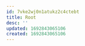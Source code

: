 ```yaml
---
id: 7vke2wj0n1atukz2c4ctebt
title: Root
desc: ''
updated: 1692843065106
created: 1692843065106
---
```

